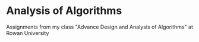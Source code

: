 # Analysis of Algorithms
Assignments from my class "Advance Design and Analysis of Algorithms" at Rowan University
